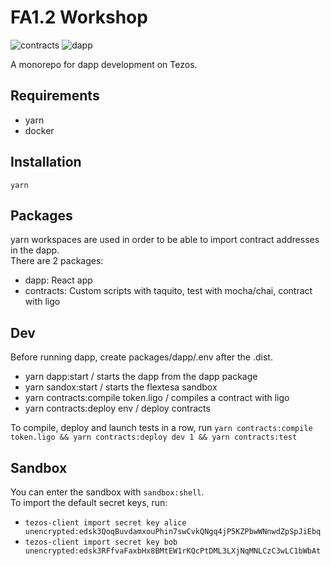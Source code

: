 # FA1.2 Workshop

![contracts](https://github.com/catsoap/fa1.2-workshop/workflows/contracts/badge.svg)
![dapp](https://github.com/catsoap/fa1.2-workshop/workflows/dapp/badge.svg)

A monorepo for dapp development on Tezos.

## Requirements

- yarn
- docker

## Installation

`yarn`

## Packages

yarn workspaces are used in order to be able to import contract addresses in the dapp.  
There are 2 packages:

- dapp: React app
- contracts: Custom scripts with taquito, test with mocha/chai, contract with ligo

## Dev

Before running dapp, create packages/dapp/.env after the .dist.

- yarn dapp:start / starts the dapp from the dapp package
- yarn sandox:start / starts the flextesa sandbox
- yarn contracts:compile token.ligo / compiles a contract with ligo
- yarn contracts:deploy env / deploy contracts

To compile, deploy and launch tests in a row, run `yarn contracts:compile token.ligo && yarn contracts:deploy dev 1 && yarn contracts:test`

## Sandbox

You can enter the sandbox with `sandbox:shell`.  
To import the default secret keys, run:

- `tezos-client import secret key alice unencrypted:edsk3QoqBuvdamxouPhin7swCvkQNgq4jP5KZPbwWNnwdZpSpJiEbq`
- `tezos-client import secret key bob unencrypted:edsk3RFfvaFaxbHx8BMtEW1rKQcPtDML3LXjNqMNLCzC3wLC1bWbAt`
